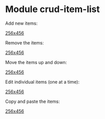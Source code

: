 # Module crud-item-list

Add new items:

[256x456](static/create.gif)

Remove the items:

[256x456](static/delete.gif)

Move the items up and down:

[256x456](static/move.gif)

Edit individual items (one at a time):

[256x456](static/edit.gif)

Copy and paste the items:

[256x456](static/copy_paste.gif)